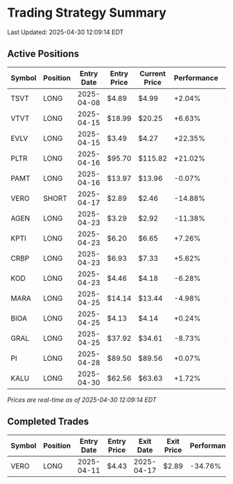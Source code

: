 # Trading Strategy Summary

Last Updated: 2025-04-30 12:09:14 EDT

## Active Positions

| Symbol | Position | Entry Date | Entry Price | Current Price | Performance | P/L per Share |
|--------|----------|------------|-------------|---------------|-------------|--------------|
| TSVT | LONG | 2025-04-08 | $4.89 | $4.99 | +2.04% | $+0.10 |
| VTVT | LONG | 2025-04-15 | $18.99 | $20.25 | +6.63% | $+1.26 |
| EVLV | LONG | 2025-04-15 | $3.49 | $4.27 | +22.35% | $+0.78 |
| PLTR | LONG | 2025-04-16 | $95.70 | $115.82 | +21.02% | $+20.12 |
| PAMT | LONG | 2025-04-16 | $13.97 | $13.96 | -0.07% | $-0.01 |
| VERO | SHORT | 2025-04-17 | $2.89 | $2.46 | -14.88% | $-0.43 |
| AGEN | LONG | 2025-04-23 | $3.29 | $2.92 | -11.38% | $-0.38 |
| KPTI | LONG | 2025-04-23 | $6.20 | $6.65 | +7.26% | $+0.45 |
| CRBP | LONG | 2025-04-23 | $6.93 | $7.33 | +5.62% | $+0.39 |
| KOD | LONG | 2025-04-23 | $4.46 | $4.18 | -6.28% | $-0.28 |
| MARA | LONG | 2025-04-25 | $14.14 | $13.44 | -4.98% | $-0.71 |
| BIOA | LONG | 2025-04-25 | $4.13 | $4.14 | +0.24% | $+0.01 |
| GRAL | LONG | 2025-04-25 | $37.92 | $34.61 | -8.73% | $-3.31 |
| PI | LONG | 2025-04-28 | $89.50 | $89.56 | +0.07% | $+0.06 |
| KALU | LONG | 2025-04-30 | $62.56 | $63.63 | +1.72% | $+1.07 |

*Prices are real-time as of 2025-04-30 12:09:14 EDT*

## Completed Trades

| Symbol | Position | Entry Date | Entry Price | Exit Date | Exit Price | Performance |
|--------|----------|------------|-------------|-----------|------------|-------------|
| VERO | LONG | 2025-04-11 | $4.43 | 2025-04-17 | $2.89 | -34.76% |